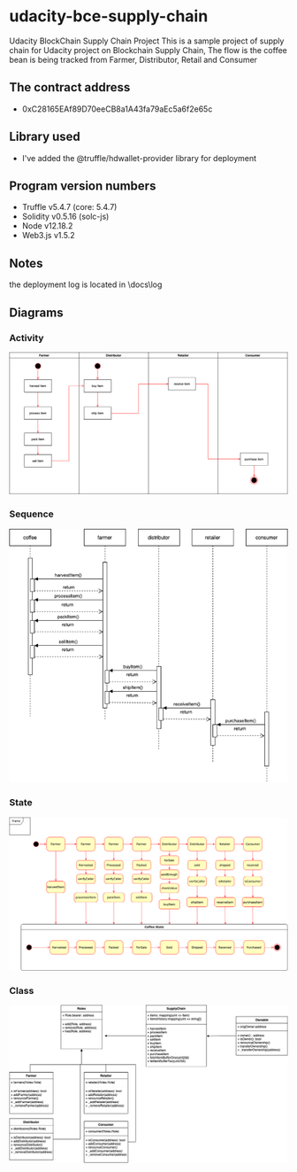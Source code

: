 # udacity-bce-supply-chain

Udacity BlockChain Supply Chain Project
This is a sample project of supply chain for Udacity project on Blockchain Supply Chain,
The flow is the coffee bean is being tracked from Farmer, Distributor, Retail and Consumer

## The contract address

- 0xC28165EAf89D70eeCB8a1A43fa79aEc5a6f2e65c

## Library used

- I've added the @truffle/hdwallet-provider library for deployment

## Program version numbers 

- Truffle v5.4.7 (core: 5.4.7)
- Solidity v0.5.16 (solc-js)
- Node v12.18.2
- Web3.js v1.5.2

## Notes

the deployment log is located in \docs\log

## Diagrams
### Activity
![activity](https://github.com/perdhevi/udacity-bce-4-supply-chain/blob/main/docs/Activity.drawio.png?raw=true)

### Sequence
![sequence](https://github.com/perdhevi/udacity-bce-4-supply-chain/blob/main/docs/sequence.drawio.png?raw=true)

### State
![state](https://github.com/perdhevi/udacity-bce-4-supply-chain/blob/main/docs/state.drawio.png?raw=true)

### Class
![class](https://github.com/perdhevi/udacity-bce-4-supply-chain/blob/main/docs/class.drawio.png?raw=true)
